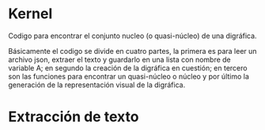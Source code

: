 # Kernel
Codigo para encontrar el conjunto nucleo (o quasi-núcleo) de una digráfica.

Básicamente el codigo se divide en cuatro partes, la primera es para leer un archivo json, extraer el texto y guardarlo en una lista con nombre de variable A; en segundo la creación de la digráfica en cuestión; en tercero son las funciones para encontrar un quasi-núcleo o núcleo y por último la generación de la representación visual de la digráfica.

# Extracción de texto

